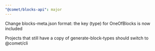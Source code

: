 ```yaml
---
"@comet/blocks-api": major
---
```


Change blocks-meta.json format: the key (type) for OneOfBlocks is now included

Projects that still have a copy of generate-block-types should switch to @comet/cli
